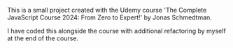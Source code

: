 This is a small project created with the Udemy course 'The Complete JavaScript Course 2024: From Zero to Expert!' by Jonas Schmedtman.

I have coded this alongside the course with additional refactoring by myself at the end of the course.
